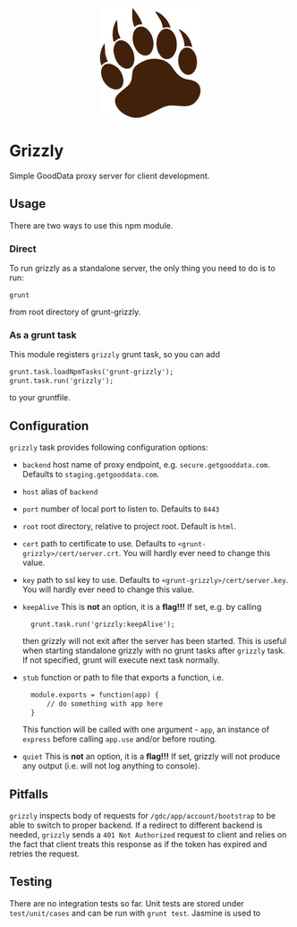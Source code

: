 <p align="center">
  <img src="icon.png"/>
</p>

Grizzly
=======

Simple GoodData proxy server for client development.

## Usage

There are two ways to use this npm module.

### Direct

To run grizzly as a standalone server, the only thing you need to do is to run:

	grunt

from root directory of grunt-grizzly.

### As a grunt task

This module registers `grizzly` grunt task, so you can add

	grunt.task.loadNpmTasks('grunt-grizzly');
	grunt.task.run('grizzly');
	
to your gruntfile.

## Configuration

`grizzly` task provides following configuration options:

- `backend` host name of proxy endpoint, e.g. `secure.getgooddata.com`. 
	Defaults to `staging.getgooddata.com`.

- `host` alias of `backend`

- `port` number of local port to listen to. 
	Defaults to `8443`

- `root` root directory, relative to project root.
	Default is `html`.

- `cert` path to certificate to use. Defaults to `<grunt-grizzly>/cert/server.crt`.
	You will hardly ever need to change this value.

- `key` path to ssl key to use. Defaults to `<grunt-grizzly>/cert/server.key`.
	You will hardly ever need to change this value.

- `keepAlive` This is **not** an option, it is a **flag!!!** 
	If set, e.g. by calling

		grunt.task.run('grizzly:keepAlive');
		
	then grizzly will not exit after the server has been started. This is useful
	when starting standalone grizzly with no grunt tasks after `grizzly` task.
	If not specified, grunt will execute next task normally.

- `stub` function or path to file that exports a function, i.e.
		
		module.exports = function(app) {
			// do something with app here
		}
	
	This function will be called with one argument - `app`,
	an instance of `express` before calling `app.use` and/or before routing.

- `quiet` This is **not** an option, it is a **flag!!!**
	If set, grizzly will not produce any output (i.e. will not log anything to console).

## Pitfalls

`grizzly` inspects body of requests for `/gdc/app/account/bootstrap`
to be able to switch to proper backend. If a redirect to different backend is needed,
`grizzly` sends a `401 Not Authorized` request to client and relies on the fact
that client treats this response as if the token has expired and retries the request.

## Testing

There are no integration tests so far. Unit tests are stored under `test/unit/cases`
and can be run with `grunt test`. Jasmine is used to
	

